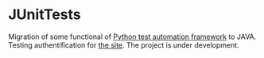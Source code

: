 # JUnitTests
Migration of some functional of [Python test automation framework](https://github.com/mehalyna/CH_096_TAQC) to JAVA. Testing authentification for [the site](http://34.65.101.58:5002/home/events?page=1).
The project is under development.
